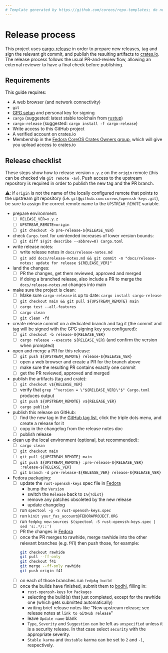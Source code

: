 ```yaml
---
# Template generated by https://github.com/coreos/repo-templates; do not edit downstream
---
```


# Release process

This project uses [cargo-release][cargo-release] in order to prepare new releases, tag and sign the relevant git commit, and publish the resulting artifacts to [crates.io][crates-io].
The release process follows the usual PR-and-review flow, allowing an external reviewer to have a final check before publishing.

## Requirements

This guide requires:

 * A web browser (and network connectivity)
 * `git`
 * [GPG setup][GPG setup] and personal key for signing
 * `cargo` (suggested: latest stable toolchain from [rustup][rustup])
 * `cargo-release` (suggested: `cargo install -f cargo-release`)
 * Write access to this GitHub project
 * A verified account on crates.io
 * Membership in the [Fedora CoreOS Crates Owners group](https://github.com/orgs/coreos/teams/fedora-coreos-crates-owners/members), which will give you upload access to crates.io

## Release checklist

These steps show how to release version `x.y.z` on the `origin` remote (this can be checked via `git remote -av`).
Push access to the upstream repository is required in order to publish the new tag and the PR branch.

:warning:: if `origin` is not the name of the locally configured remote that points to the upstream git repository (i.e. `git@github.com:coreos/openssh-keys.git`), be sure to assign the correct remote name to the `UPSTREAM_REMOTE` variable.

- prepare environment:
  - [ ] `RELEASE_VER=x.y.z`
  - [ ] `UPSTREAM_REMOTE=origin`
  - [ ] `git checkout -b pre-release-${RELEASE_VER}`

- check `Cargo.toml` for unintended increases of lower version bounds:
  - [ ] `git diff $(git describe --abbrev=0) Cargo.toml`

- write release notes:
  - [ ] write release notes in `docs/release-notes.md`
  - [ ] `git add docs/release-notes.md && git commit -m "docs/release-notes: update for release ${RELEASE_VER}"`

- land the changes:
  - [ ] PR the changes, get them reviewed, approved and merged
  - [ ] if doing a branched release, also include a PR to merge the `docs/release-notes.md` changes into main

- make sure the project is clean:
  - [ ] Make sure `cargo-release` is up to date: `cargo install cargo-release`
  - [ ] `git checkout main && git pull ${UPSTREAM_REMOTE} main`
  - [ ] `cargo test --all-features`
  - [ ] `cargo clean`
  - [ ] `git clean -fd`

- create release commit on a dedicated branch and tag it (the commit and tag will be signed with the GPG signing key you configured):
  - [ ] `git checkout -b release-${RELEASE_VER}`
  - [ ] `cargo release --execute ${RELEASE_VER}` (and confirm the version when prompted)

- open and merge a PR for this release:
  - [ ] `git push ${UPSTREAM_REMOTE} release-${RELEASE_VER}`
  - [ ] open a web browser and create a PR for the branch above
  - [ ] make sure the resulting PR contains exactly one commit
  - [ ] get the PR reviewed, approved and merged

- publish the artifacts (tag and crate):
  - [ ] `git checkout v${RELEASE_VER}`
  - [ ] verify that `grep "^version = \"${RELEASE_VER}\"$" Cargo.toml` produces output
  - [ ] `git push ${UPSTREAM_REMOTE} v${RELEASE_VER}`
  - [ ] `cargo publish`

- publish this release on GitHub:
  - [ ] find the new tag in the [GitHub tag list](https://github.com/coreos/openssh-keys/tags), click the triple dots menu, and create a release for it
  - [ ] copy in the changelog from the release notes doc
  - [ ] publish release

- clean up the local environment (optional, but recommended):
  - [ ] `cargo clean`
  - [ ] `git checkout main`
  - [ ] `git pull ${UPSTREAM_REMOTE} main`
  - [ ] `git push ${UPSTREAM_REMOTE} :pre-release-${RELEASE_VER} :release-${RELEASE_VER}`
  - [ ] `git branch -d pre-release-${RELEASE_VER} release-${RELEASE_VER}`

- Fedora packaging:
  - [ ] update the `rust-openssh-keys` spec file in [Fedora](https://src.fedoraproject.org/rpms/rust-openssh-keys)
    - bump the `Version`
    - switch the `Release` back to `1%{?dist}`
    - remove any patches obsoleted by the new release
    - update changelog
  - [ ] run `spectool -g -S rust-openssh-keys.spec`
  - [ ] run `kinit your_fas_account@FEDORAPROJECT.ORG`
  - [ ] run `fedpkg new-sources $(spectool -S rust-openssh-keys.spec | sed 's:.*/::')`
  - [ ] PR the changes in [Fedora](https://src.fedoraproject.org/rpms/rust-openssh-keys)
  - [ ] once the PR merges to rawhide, merge rawhide into the other relevant branches (e.g. f41) then push those, for example:
    ```bash
    git checkout rawhide
    git pull --ff-only
    git checkout f41
    git merge --ff-only rawhide
    git push origin f41
    ```
  - [ ] on each of those branches run `fedpkg build`
  - [ ] once the builds have finished, submit them to [bodhi](https://bodhi.fedoraproject.org/updates/new), filling in:
    - `rust-openssh-keys` for `Packages`
    - selecting the build(s) that just completed, except for the rawhide one (which gets submitted automatically)
    - writing brief release notes like "New upstream release; see release notes at `link to GitHub release`"
    - leave `Update name` blank
    - `Type`, `Severity` and `Suggestion` can be left as `unspecified` unless it is a security release. In that case select `security` with the appropriate severity.
    - `Stable karma` and `Unstable` karma can be set to `2` and `-1`, respectively.

[cargo-release]: https://github.com/sunng87/cargo-release
[rustup]: https://rustup.rs/
[crates-io]: https://crates.io/
[GPG setup]: https://docs.github.com/en/github/authenticating-to-github/managing-commit-signature-verification
